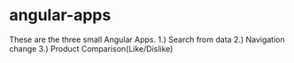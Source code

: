 # angular-apps
These are the three small Angular Apps.
1.) Search from data
2.) Navigation change
3.) Product Comparison(Like/Dislike)



